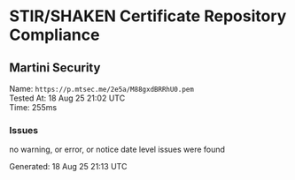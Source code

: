 # STIR/SHAKEN Certificate Repository Compliance

## Martini Security

Name: `https://p.mtsec.me/2e5a/M88gxdBRRhU0.pem`\
Tested At: 18 Aug 25 21:02 UTC\
Time: 255ms

### Issues

no warning, or error, or notice date level issues were found

Generated: 18 Aug 25 21:13 UTC